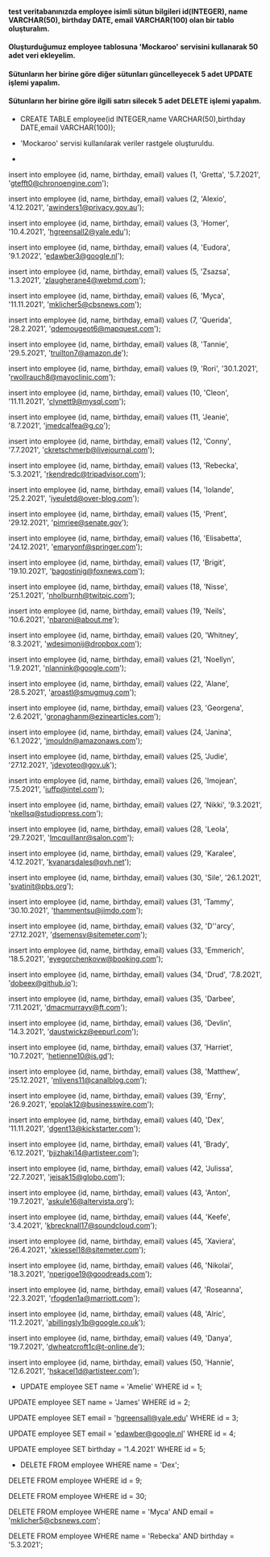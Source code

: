#### test veritabanınızda employee isimli sütun bilgileri id(INTEGER), name VARCHAR(50), birthday DATE, email VARCHAR(100) olan bir tablo oluşturalım.
#### Oluşturduğumuz employee tablosuna 'Mockaroo' servisini kullanarak 50 adet veri ekleyelim.
#### Sütunların her birine göre diğer sütunları güncelleyecek 5 adet UPDATE işlemi yapalım.
#### Sütunların her birine göre ilgili satırı silecek 5 adet DELETE işlemi yapalım.

* CREATE TABLE employee(id INTEGER,name VARCHAR(50),birthday DATE,email VARCHAR(100));

*  'Mockaroo' servisi kullanılarak veriler rastgele oluşturuldu. 
*  
insert into employee (id, name, birthday, email) values (1, 'Gretta', '5.7.2021', 'gtefft0@chronoengine.com');

insert into employee (id, name, birthday, email) values (2, 'Alexio', '4.12.2021', 'awinders1@privacy.gov.au');

insert into employee (id, name, birthday, email) values (3, 'Homer', '10.4.2021', 'hgreensall2@yale.edu');

insert into employee (id, name, birthday, email) values (4, 'Eudora', '9.1.2022', 'edawber3@google.nl');

insert into employee (id, name, birthday, email) values (5, 'Zsazsa', '1.3.2021', 'zlaugherane4@webmd.com');

insert into employee (id, name, birthday, email) values (6, 'Myca', '11.11.2021', 'mklicher5@cbsnews.com');

insert into employee (id, name, birthday, email) values (7, 'Querida', '28.2.2021', 'qdemougeot6@mapquest.com');

insert into employee (id, name, birthday, email) values (8, 'Tannie', '29.5.2021', 'truilton7@amazon.de');

insert into employee (id, name, birthday, email) values (9, 'Rori', '30.1.2021', 'rwollrauch8@mayoclinic.com');

insert into employee (id, name, birthday, email) values (10, 'Cleon', '11.11.2021', 'clynett9@mysql.com');

insert into employee (id, name, birthday, email) values (11, 'Jeanie', '8.7.2021', 'jmedcalfea@g.co');

insert into employee (id, name, birthday, email) values (12, 'Conny', '7.7.2021', 'ckretschmerb@livejournal.com');

insert into employee (id, name, birthday, email) values (13, 'Rebecka', '5.3.2021', 'rkendredc@tripadvisor.com');

insert into employee (id, name, birthday, email) values (14, 'Iolande', '25.2.2021', 'iyeuletd@over-blog.com');

insert into employee (id, name, birthday, email) values (15, 'Prent', '29.12.2021', 'pimriee@senate.gov');

insert into employee (id, name, birthday, email) values (16, 'Elisabetta', '24.12.2021', 'emaryonf@springer.com');

insert into employee (id, name, birthday, email) values (17, 'Brigit', '19.10.2021', 'bagostinig@foxnews.com');

insert into employee (id, name, birthday, email) values (18, 'Nisse', '25.1.2021', 'nholburnh@twitpic.com');

insert into employee (id, name, birthday, email) values (19, 'Neils', '10.6.2021', 'nbaroni@about.me');

insert into employee (id, name, birthday, email) values (20, 'Whitney', '8.3.2021', 'wdesimonij@dropbox.com');

insert into employee (id, name, birthday, email) values (21, 'Noellyn', '1.9.2021', 'nlannink@google.com');

insert into employee (id, name, birthday, email) values (22, 'Alane', '28.5.2021', 'aroastl@smugmug.com');

insert into employee (id, name, birthday, email) values (23, 'Georgena', '2.6.2021', 'gronaghanm@ezinearticles.com');

insert into employee (id, name, birthday, email) values (24, 'Janina', '6.1.2022', 'jmouldn@amazonaws.com');

insert into employee (id, name, birthday, email) values (25, 'Judie', '27.12.2021', 'jdevoteo@gov.uk');

insert into employee (id, name, birthday, email) values (26, 'Imojean', '7.5.2021', 'iuffp@intel.com');

insert into employee (id, name, birthday, email) values (27, 'Nikki', '9.3.2021', 'nkellsq@studiopress.com');

insert into employee (id, name, birthday, email) values (28, 'Leola', '29.7.2021', 'lmcquillanr@salon.com');

insert into employee (id, name, birthday, email) values (29, 'Karalee', '4.12.2021', 'kvanarsdales@ovh.net');

insert into employee (id, name, birthday, email) values (30, 'Sile', '26.1.2021', 'svatinit@pbs.org');

insert into employee (id, name, birthday, email) values (31, 'Tammy', '30.10.2021', 'thammentsu@jimdo.com');

insert into employee (id, name, birthday, email) values (32, 'D''arcy', '27.12.2021', 'dsemensv@sitemeter.com');

insert into employee (id, name, birthday, email) values (33, 'Emmerich', '18.5.2021', 'eyegorchenkovw@booking.com');

insert into employee (id, name, birthday, email) values (34, 'Drud', '7.8.2021', 'dobeex@github.io');

insert into employee (id, name, birthday, email) values (35, 'Darbee', '7.11.2021', 'dmacmurrayy@ft.com');

insert into employee (id, name, birthday, email) values (36, 'Devlin', '14.3.2021', 'daustwickz@eepurl.com');

insert into employee (id, name, birthday, email) values (37, 'Harriet', '10.7.2021', 'hetienne10@is.gd');

insert into employee (id, name, birthday, email) values (38, 'Matthew', '25.12.2021', 'mlivens11@canalblog.com');

insert into employee (id, name, birthday, email) values (39, 'Erny', '26.9.2021', 'epolak12@businesswire.com');

insert into employee (id, name, birthday, email) values (40, 'Dex', '11.11.2021', 'dgent13@kickstarter.com');

insert into employee (id, name, birthday, email) values (41, 'Brady', '6.12.2021', 'bjizhaki14@artisteer.com');

insert into employee (id, name, birthday, email) values (42, 'Julissa', '22.7.2021', 'jeisak15@globo.com');

insert into employee (id, name, birthday, email) values (43, 'Anton', '19.7.2021', 'askule16@altervista.org');

insert into employee (id, name, birthday, email) values (44, 'Keefe', '3.4.2021', 'kbrecknall17@soundcloud.com');

insert into employee (id, name, birthday, email) values (45, 'Xaviera', '26.4.2021', 'xkiessel18@sitemeter.com');

insert into employee (id, name, birthday, email) values (46, 'Nikolai', '18.3.2021', 'nperigoe19@goodreads.com');

insert into employee (id, name, birthday, email) values (47, 'Roseanna', '22.3.2021', 'rfogden1a@marriott.com');

insert into employee (id, name, birthday, email) values (48, 'Alric', '11.2.2021', 'abillingsly1b@google.co.uk');

insert into employee (id, name, birthday, email) values (49, 'Danya', '19.7.2021', 'dwheatcroft1c@t-online.de');

insert into employee (id, name, birthday, email) values (50, 'Hannie', '12.6.2021', 'hskacel1d@artisteer.com');

* UPDATE employee SET name = 'Amelie' WHERE id = 1;

UPDATE employee SET name = 'James' WHERE id = 2;

UPDATE employee SET email = 'hgreensall@yale.edu' WHERE id = 3;

UPDATE employee SET email = 'edawber@google.nl' WHERE id = 4;

UPDATE employee SET birthday = '1.4.2021' WHERE id = 5;

* DELETE FROM employee WHERE name = 'Dex';

DELETE FROM employee WHERE id = 9;

DELETE FROM employee WHERE id = 30;

DELETE FROM employee WHERE name = 'Myca' AND email = 'mklicher5@cbsnews.com';

DELETE FROM employee WHERE name = 'Rebecka' AND birthday = '5.3.2021';
